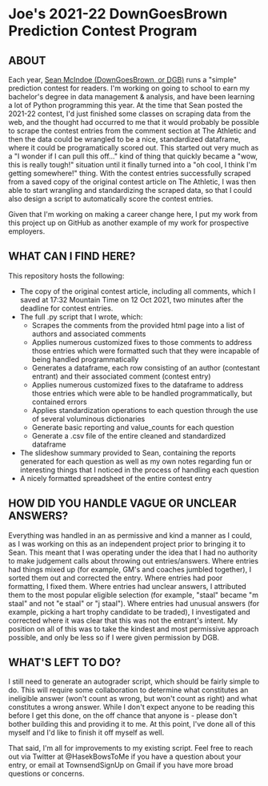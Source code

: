 # Joe's 2021-22 DownGoesBrown Prediction Contest Program

## ABOUT

Each year, [Sean McIndoe (DownGoesBrown, or DGB)](http://www.downgoesbrown.com/) runs a "simple" prediction contest for readers. I'm working on going to school to earn my bachelor's degree in data management & analysis, and have been learning a lot of Python programming this year. At the time that Sean posted the 2021-22 contest, I'd just finished some classes on scraping data from the web, and the thought had occurred to me that it would probably be possible to scrape the contest entries from the comment section at The Athletic and then the data could be wrangled to be a nice, standardized dataframe, where it could be programatically scored out. This started out very much as a "I wonder if I can pull this off..." kind of thing that quickly became a "wow, this is really tough!" situation until it finally turned into a "oh cool, I think I'm getting somewhere!" thing. With the contest entries successfully scraped from a saved copy of the original contest article on The Athletic, I was then able to start wrangling and standardizing the scraped data, so that I could also design a script to automatically score the contest entries.

Given that I'm working on making a career change here, I put my work from this project up on GitHub as another example of my work for prospective employers.

## WHAT CAN I FIND HERE?

This repository hosts the following:
- The copy of the original contest article, including all comments, which I saved at 17:32 Mountain Time on 12 Oct 2021, two minutes after the deadline for contest entries. 
- The full .py script that I wrote, which:
    - Scrapes the comments from the provided html page into a list of authors and associated comments
    - Applies numerous customized fixes to those comments to address those entries which were formatted such that they were incapable of being handled programmatically
    - Generates a dataframe, each row consisting of an author (contestant entrant) and their associated comment (contest entry)
    - Applies numerous customized fixes to the dataframe to address those entries which were able to be handled programmatically, but contained errors
    - Applies standardization operations to each question through the use of several voluminous dictionaries
    - Generate basic reporting and value_counts for each question
    - Generate a .csv file of the entire cleaned and standardized dataframe
- The slideshow summary provided to Sean, containing the reports generated for each question as well as my own notes regarding fun or interesting things that I noticed in the process of handling each question
- A nicely formatted spreadsheet of the entire contest entry

## HOW DID YOU HANDLE VAGUE OR UNCLEAR ANSWERS?

Everything was handled in an as permissive and kind a manner as I could, as I was working on this as an independent project prior to bringing it to Sean. This meant that I was operating under the idea that I had no authority to make judgement calls about throwing out entries/answers. Where entries had things mixed up (for example, GM's and coaches jumbled together), I sorted them out and corrected the entry. Where entries had poor formatting, I fixed them. Where entries had unclear answers, I attributed them to the most popular eligible selection (for example, "staal" became "m staal" and not "e staal" or "j staal"). Where entries had unusual answers (for example, picking a hart trophy candidate to be traded), I investigated and corrected where it was clear that this was not the entrant's intent. My position on all of this was to take the kindest and most permissive approach possible, and only be less so if I were given permission by DGB.

## WHAT'S LEFT TO DO?

I still need to generate an autograder script, which should be fairly simple to do. This will require some collaboration to determine what constitutes an ineligible answer (won't count as wrong, but won't count as right) and what constitutes a wrong answer. While I don't expect anyone to be reading this before I get this done, on the off chance that anyone is - please don't bother building this and providing it to me. At this point, I've done all of this myself and I'd like to finish it off myself as well. 

That said, I'm all for improvements to my existing script. Feel free to reach out via Twitter at @HasekBowsToMe if you have a question about your entry, or email at TownsendSignUp on Gmail if you have more broad questions or concerns. 

